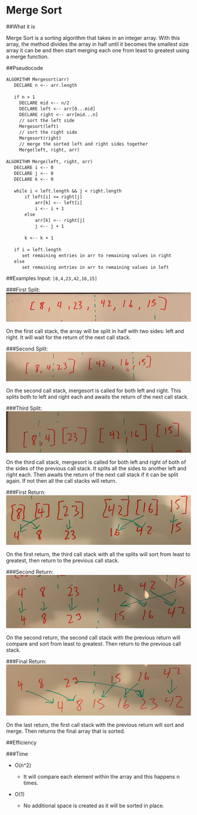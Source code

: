 # Merge Sort

##What it is

Merge Sort is a sorting algorithm that takes in an integer array. With this array, the method divides the array in half until it becomes the smallest size array it can be and then start merging each one from least to greatest using a merge function.


 ##Pseudocode
 ```
ALGORITHM Mergesort(arr)
    DECLARE n <-- arr.length
           
    if n > 1
      DECLARE mid <-- n/2
      DECLARE left <-- arr[0...mid]
      DECLARE right <-- arr[mid...n]
      // sort the left side
      Mergesort(left)
      // sort the right side
      Mergesort(right)
      // merge the sorted left and right sides together
      Merge(left, right, arr)

ALGORITHM Merge(left, right, arr)
    DECLARE i <-- 0
    DECLARE j <-- 0
    DECLARE k <-- 0

    while i < left.length && j < right.length
        if left[i] <= right[j]
            arr[k] <-- left[i]
            i <-- i + 1
        else
            arr[k] <-- right[j]
            j <-- j + 1
            
        k <-- k + 1

    if i = left.length
       set remaining entries in arr to remaining values in right
    else
       set remaining entries in arr to remaining values in left

```

##Examples
Input: `[8,4,23,42,16,15]`

###First Split: 
![Output](../../../../../assets/split1.jpg)

On the first call stack, the array will be split in half with two sides: left and right. It will wait for the return of the next call stack.

###Second Split: 
![Output](../../../../../assets/split2.jpg)

On the second call stack, mergesort is called for both left and right. This splits both to left and right each and awaits the return of the next call stack.

###Third Split: 
![Output](../../../../../assets/split3.jpg)

On the third call stack, mergesort is called for both left and right of both of the sides of the previous call stack. It splits all the sides to another left and right each. Then awaits the return of the next call stack if it can be split again. If not then all the call stacks will return.

###First Return: 
![Output](../../../../../assets/return1.jpg)

On the first return, the third call stack with all the splits will sort from least to greatest, then return to the previous call stack.

###Second Return: 
![Output](../../../../../assets/return2.jpg)

On the second return, the second call stack with the previous return will compare and sort from least to greatest. Then return to the previous call stack.

###Final Return: 
![Output](../../../../../assets/return3.jpg)

On the last return, the first call stack with the previous return will sort and merge. Then returns the final array that is sorted.

##Efficiency

###Time

- O(n^2)
    - It will compare each element within the array and this happens n times.
    
- O(1)
    - No additional space is created as it will be sorted in place.
    


